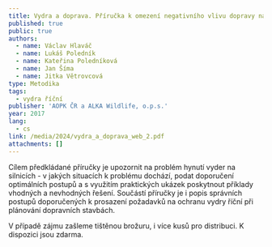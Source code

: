 ```yaml
---
title: Vydra a doprava. Příručka k omezení negativního vlivu dopravy na vydru říční
published: true
public: true
authors:
  - name: Václav Hlaváč
  - name: Lukáš Poledník
  - name: Kateřina Poledníková
  - name: Jan Šíma
  - name: Jitka Větrovcová
type: Metodika
tags:
  - vydra říční
publisher: 'AOPK ČR a ALKA Wildlife, o.p.s.'
year: 2017
lang:
  - cs
link: /media/2024/vydra_a_doprava_web_2.pdf
attachments: []
---
```

Cílem  předkládané příručky je upozornit na problém hynutí vyder na silnicích -  v jakých situacích k problému dochází, podat doporučení optimálních postupů a s využitím praktických ukázek poskytnout příklady vhodných
 a nevhodných řešení. Součástí příručky je i popis správních postupů doporučených k prosazení požadavků
 na ochranu vydry říční při plánování dopravních stavbách.

V případě zájmu zašleme tištěnou brožuru, i více kusů pro distribuci. K dispozici jsou zdarma.
